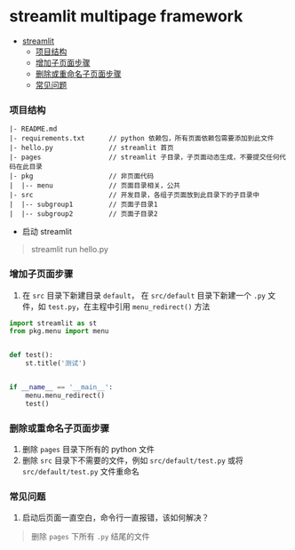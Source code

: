 # streamlit multipage framework

- [streamlit](#streamlit)
  - [项目结构](#项目结构)
  - [增加子页面步骤](#增加子页面步骤)
  - [删除或重命名子页面步骤](#删除或重命名子页面步骤)
  - [常见问题](#常见问题)

### 项目结构
```
|- README.md
|- requirements.txt      // python 依赖包，所有页面依赖包需要添加到此文件
|- hello.py              // streamlit 首页
|- pages                 // streamlit 子目录，子页面动态生成，不要提交任何代码在此目录
|- pkg                   // 非页面代码
|  |-- menu              // 页面目录相关，公共
|- src                   // 开发目录，各组子页面放到此目录下的子目录中
|  |-- subgroup1         // 页面子目录1
|  |-- subgroup2         // 页面子目录2
```

- 启动 streamlit
> streamlit run hello.py

### 增加子页面步骤
1. 在 `src` 目录下新建目录 `default`， 在 `src/default` 目录下新建一个 `.py` 文件，如 `test.py`，在主程中引用 `menu_redirect()` 方法
```python
import streamlit as st
from pkg.menu import menu


def test():
    st.title('测试')


if __name__ == '__main__':
    menu.menu_redirect()
    test()
```

### 删除或重命名子页面步骤
1. 删除 `pages` 目录下所有的 python 文件
2. 删除 `src` 目录下不需要的文件，例如 `src/default/test.py` 或将 `src/default/test.py` 文件重命名

### 常见问题
1. 启动后页面一直空白，命令行一直报错，该如何解决？
> 删除 `pages` 下所有 `.py` 结尾的文件
